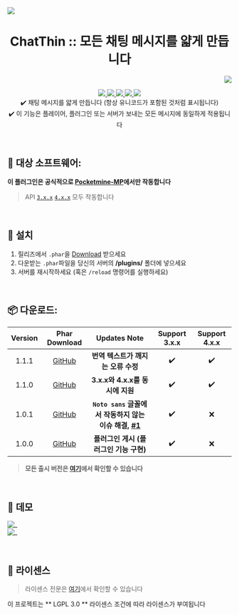 <a align="center"><img src="https://i.ibb.co/YpK1m9p/Chat-Thin-logo.png"></a>  
<h1 align="center"> ChatThin :: 모든 채팅 메시지를 얇게 만듭니다 </h1>  
<p align="right">  
  <a href="https://github.com/Blugin/ChatThin-PMMP/blob/stable/README.md">  
    <img src="https://img.shields.io/static/v1?label=read%20in&message=English&color=success">
  </a>  
</p>  
<p align="center">  
  <a href="https://poggit.pmmp.io/ci/Blugin/ChatThin-PMMP/ChatThin">  
    <img src="https://poggit.pmmp.io/ci.shield/Blugin/ChatThin-PMMP/ChatThin?style=flat-square">  
  </a>  
  <a href="https://github.com/Blugin/ChatThin-PMMP/releases">  
    <img src="https://img.shields.io/github/release/Blugin/ChatThin-PMMP.svg?style=flat-square">  
  </a>  
  <a href="https://github.com/Blugin/ChatThin-PMMP/releases">  
    <img src="https://img.shields.io/github/downloads/Blugin/ChatThin-PMMP/total.svg?style=flat-square">  
  </a>  
  </a>  
  <a href="https://github.com/Blugin/ChatThin-PMMP/blob/master/LICENSE">  
    <img src="https://img.shields.io/github/license/Blugin/ChatThin-PMMP.svg?style=flat-square">  
  </a>  
  <a href="http://hits.dwyl.com/Blugin/ChatThin-PMMP">  
    <img src="http://hits.dwyl.com/Blugin/ChatThin-PMMP.svg">  
  </a>  
  <br> ✔️ 채팅 메시지를 얇게 만듭니다 (항상 유니코드가 포함된 것처럼 표시됩니다)  
  <br> ✔️ 이 기능은 플레이어, 플러그인 또는 서버가 보내는 모든 메시지에 동일하게 적용됩니다  
</p>  
   
<br> 
  
## :file_folder: 대상 소프트웨어: 
**이 플러그인은 공식적으로 [**Pocketmine-MP**](https://github.com/pmmp/PocketMine-MP/)에서만 작동합니다**
> API [`3.x.x`](https://github.com/pmmp/PocketMine-MP/tree/stable) [`4.x.x`](https://github.com/pmmp/PocketMine-MP/tree/master) 모두 작동합니다
  
<br>  
  
## :wrench: 설치
1) 릴리즈에서 `.phar`을 [Download](#package-%EB%8B%A4%EC%9A%B4%EB%A1%9C%EB%93%9C) 받으세요  
2) 다운받는 `.phar`파일을 당신의 서버의 **/plugins/** 폴더에 넣으세요  
3) 서버를 재시작하세요 (혹은 `/reload` 명령어를 실행하세요)  
  
<br>  
  
## :package: 다운로드:  
  
| Version | Phar Download | Updates Note | Support 3.x.x | Support 4.x.x |  
| :-----: | :-----------: | :----------: | :-----------: | :-----------: |
| 1.1.1 | [GitHub](https://github.com/Blugin/ChatThin-PMMP/releases/download/1.1.1/ChatThin_v1.1.1.phar) | **번역 텍스트가 깨지는 오류 수정** | ✔️ | ✔️ |
| 1.1.0 | [GitHub](https://github.com/Blugin/ChatThin-PMMP/releases/download/1.1.0/ChatThin_v1.1.0.phar) | **3.x.x와 4.x.x를 동시에 지원** | ✔️ | ✔️ |  
| 1.0.1 | [GitHub](https://github.com/Blugin/ChatThin-PMMP/releases/download/1.0.1/ChatThin_v1.0.1.phar) | **`Noto sans` 글꼴에서 작동하지 않는 이슈 해결, [#1](https://github.com/Blugin/ChatThin-PMMP/issues/1)** | ✔️ | ❌ |  
| 1.0.0 | [GitHub](https://github.com/Blugin/ChatThin-PMMP/releases/download/1.0.0/ChatThin_v1.0.0.phar) | **플러그인 게시 (플러그인 기능 구현)** | ✔️ | ❌ |  
  
> **모든 출시 버전은 [여기](https://github.com/Blugin/ChatThin-PMMP/releases)에서 확인할 수 있습니다**  
  
<br>  
  
## :space_invader: 데모  
 ![_](https://i.ibb.co/b1HDfVC/Chat-Thin-test-before.png)  
 ![_](https://i.ibb.co/WgJLjbc/Chat-Thin-test-after.png)  
  
<br>  
  
## :memo: 라이센스 
> 라이센스 전문은 [여기](https://github.com/Blugin/ChatThin-PMMP/blob/stable/LICENSE)에서 확인할 수 있습니다  
  
이 프로젝트는 ** LGPL 3.0 ** 라이센스 조건에 따라 라이센스가 부여됩니다